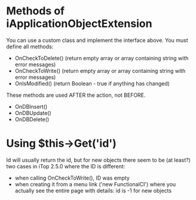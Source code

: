 

# Methods of iApplicationObjectExtension 
You can use a custom class and implement the interface above.
You must define all methods:

- OnCheckToDelete() (return empty array or array containing string with error messages)
- OnCheckToWrite() (return empty array or array containing string with error messages)
- OnIsModified() (return Boolean - true if anything has changed)

These methods are used AFTER the action, not BEFORE.
- OnDBInsert()
- OnDBUpdate()
- OnDBDelete()


# Using $this->Get('id')
Id will usually return the id, but for new objects there seem to be (at least?) two cases in iTop 2.5.0 where the ID is different:
- when calling OnCheckToWrite(), ID was empty
- when creating it from a menu link ('new FunctionalCI') where you actually see the entire page with details: id is -1 for new objects


